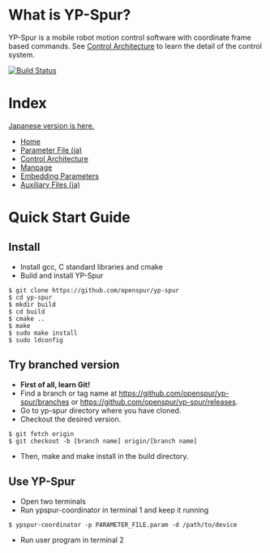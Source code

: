 # What is YP-Spur?

YP-Spur is a mobile robot motion control software with coordinate frame based commands.
See [Control Architecture](./Control-Architecture.md) to learn the detail of the control system.

[![Build Status](https://travis-ci.org/openspur/yp-spur.svg?branch=master)](https://travis-ci.org/openspur/yp-spur)


# Index

[Japanese version is here.](README.ja.md)

* [Home](README.md)
* [Parameter File (ja)](Parameter-File.ja.md)
* [Control Architecture](Control-Architecture.md)
* [Manpage](Manpage.md)
* [Embedding Parameters](Embedding-Parameters.md)
* [Auxiliary Files (ja)](Auxiliary-Files.md)


# Quick Start Guide

## Install

* Install gcc, C standard libraries and cmake
* Build and install YP-Spur
```
$ git clone https://github.com/openspur/yp-spur
$ cd yp-spur
$ mkdir build
$ cd build
$ cmake ..
$ make
$ sudo make install
$ sudo ldconfig
```

## Try branched version

* **First of all, learn Git!**
* Find a branch or tag name at https://github.com/openspur/yp-spur/branches or https://github.com/openspur/yp-spur/releases.
* Go to yp-spur directory where you have cloned.
* Checkout the desired version.
```
$ git fetch origin
$ git checkout -b [branch name] origin/[branch name]
```
* Then, make and make install in the build directory.

## Use YP-Spur

* Open two terminals
* Run ypspur-coordinator in terminal 1 and keep it running
```
$ ypspur-coordinator -p PARAMETER_FILE.param -d /path/to/device
```
* Run user program in terminal 2
